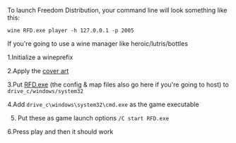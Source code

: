 To launch Freedom Distribution, your command line will look something like this:

```
wine RFD.exe player -h 127.0.0.1 -p 2005
```

If you're going to use a wine manager like heroic/lutris/bottles

1.Initialize a wineprefix

2.Apply the [cover art](https://github.com/Windows81/Roblox-Freedom-Distribution/blob/main/Cover.png?raw=true)

3.Put [RFD.exe](https://github.com/Windows81/Roblox-Freedom-Distribution/releases/latest/download/RFD.exe) (the config & map files also go here if you're going to host) to `drive_c/windows/system32`

4.Add `drive_c\windows\system32\cmd.exe` as the game executable

5. Put these as game launch options `/C start RFD.exe`

6.Press play and then it should work
